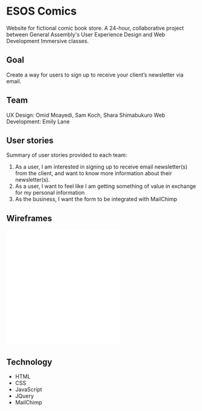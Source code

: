 # ESOS Comics

Website for fictional comic book store. A 24-hour, collaborative project between General Assembly's User Experience Design and Web Development Immersive classes.

## Goal

Create a way for users to sign up to receive your client’s newsletter via email.

## Team

UX Design: Omid Moayedi, Sam Koch, Shara Shimabukuro
Web Development: Emily Lane

## User stories

Summary of user stories provided to each team:

1. As a user, I am interested in signing up to receive email newsletter(s) from the client, and want to
   know more information about their newsletter(s).
2. As a user, I want to feel like I am getting something of value in exchange for my personal
   information
3. As the business, I want the form to be integrated with MailChimp

## Wireframes

![Desktop](images/wire_homepage.pdf)
![Mobile](images/wire_mobile.pdf)

## Technology

- HTML
- CSS
- JavaScript
- JQuery
- MailChimp
